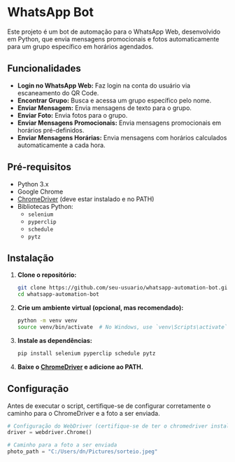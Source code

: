 # WhatsApp Bot

Este projeto é um bot de automação para o WhatsApp Web, desenvolvido em Python, que envia mensagens promocionais e fotos automaticamente para um grupo específico em horários agendados.

## Funcionalidades

- **Login no WhatsApp Web:** Faz login na conta do usuário via escaneamento do QR Code.
- **Encontrar Grupo:** Busca e acessa um grupo específico pelo nome.
- **Enviar Mensagem:** Envia mensagens de texto para o grupo.
- **Enviar Foto:** Envia fotos para o grupo.
- **Enviar Mensagens Promocionais:** Envia mensagens promocionais em horários pré-definidos.
- **Enviar Mensagens Horárias:** Envia mensagens com horários calculados automaticamente a cada hora.

## Pré-requisitos

- Python 3.x
- Google Chrome
- [ChromeDriver](https://sites.google.com/a/chromium.org/chromedriver/downloads) (deve estar instalado e no PATH)
- Bibliotecas Python:
  - `selenium`
  - `pyperclip`
  - `schedule`
  - `pytz`

## Instalação

1. **Clone o repositório:**

    ```sh
    git clone https://github.com/seu-usuario/whatsapp-automation-bot.git
    cd whatsapp-automation-bot
    ```

2. **Crie um ambiente virtual (opcional, mas recomendado):**

    ```sh
    python -m venv venv
    source venv/bin/activate  # No Windows, use `venv\Scripts\activate`
    ```

3. **Instale as dependências:**

    ```sh
    pip install selenium pyperclip schedule pytz
    ```

4. **Baixe o [ChromeDriver](https://sites.google.com/a/chromium.org/chromedriver/downloads) e adicione ao PATH.**

## Configuração

Antes de executar o script, certifique-se de configurar corretamente o caminho para o ChromeDriver e a foto a ser enviada.

```python
# Configuração do WebDriver (certifique-se de ter o chromedriver instalado e no PATH)
driver = webdriver.Chrome()

# Caminho para a foto a ser enviada
photo_path = "C:/Users/dn/Pictures/sorteio.jpeg"
